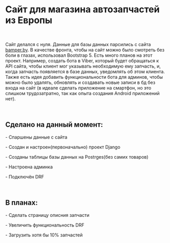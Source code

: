<h1 margin="auto">Сайт для магазина автозапчастей из Европы</h1>
<br>
<p>Сайт делался с нуля. Данные для базы данных парсились с сайта <a href="https://bamper.by/" target="_blank">bamper.by</a>. В качестве фронта, чтобы на сайт можно было смотреть без боли в глазах, использовал Bootstrap 5. Есть много планов на этот проект. Например, создать бота в Viber, который будет обращаться к API сайта, чтобы клиент мог указывать необходимую ему запчасть, и, когда запчасть появляется в базе данных, уведомлять об этом клиента. Также есть идея добавить функциональности бота для админов, чтобы можно было удалять, обновлять и создавать новые записи в бд без входа на сайт (в идеале сделать приложение на смартфон, но это слишком трудозатратно, так как опыта создания Android приложений нет).</p>
<br>
<h2>Сделано на данный момент:</h2>
<p>- Спаршены данные с сайта</p>
<p>- Создан и настроен(первоначально) проект Django</p>
<p>- Созданы таблицы базы данных на Postrges(без самих товаров)</p>
<p>- Настроена админка</p>
<p>- Подключён DRF</p>
<br>
<h2>В планах:</h2>
<p>- Сделать страницу описния запчасти</p>
<p>- Увеличить функциональность DRF</p>
<p>- Загрузить хотя бы 10% запчастей</p>
